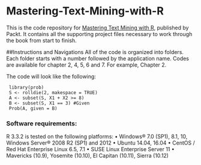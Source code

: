 # Mastering-Text-Mining-with-R
This is the code repository for [Mastering Text Mining with R](https://www.packtpub.com/big-data-and-business-intelligence/mastering-text-mining-r?utm_source=github&utm_medium=repository&utm_content=9781783551811), published by Packt. It contains all the supporting project files necessary to work through the book from start to finish.

##Instructions and Navigations
All of the code is organized into folders. Each folder starts with a number followed by the application name. Codes are available for chapter 2, 4, 5, 6 and 7. For example, Chapter 2.

The code will look like the following:

     library(prob)
     S <- rolldie(2, makespace = TRUE)
     A <- subset(S, X1 + X2 >= 8)
     B <- subset(S, X1 == 3) #Given
     Prob(A, given = B)
     
### Software requirements:
R 3.3.2 is tested on the following platforms:
•	Windows® 7.0 (SP1), 8.1, 10, Windows Server® 2008 R2 (SP1) and 2012
•	Ubuntu 14.04, 16.04
•	CentOS / Red Hat Enterprise Linux 6.5, 7.1
•	SUSE Linux Enterprise Server 11
•	Mavericks (10.9), Yosemite (10.10), El Capitan (10.11), Sierra (10.12)

